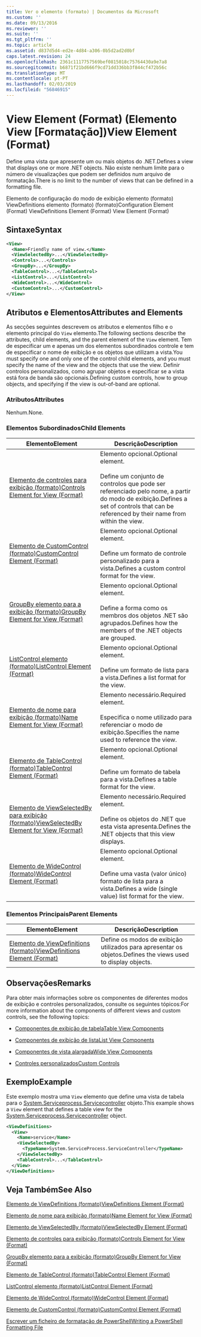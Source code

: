 ```yaml
---
title: Ver o elemento (formato) | Documentos da Microsoft
ms.custom: ''
ms.date: 09/13/2016
ms.reviewer: ''
ms.suite: ''
ms.tgt_pltfrm: ''
ms.topic: article
ms.assetid: d837d5d4-ed2e-4d84-a306-0b5d2ad2d0bf
caps.latest.revision: 24
ms.openlocfilehash: 2361c1117757569bef0815018c75764430a9e7a8
ms.sourcegitcommit: b6871f21bd666f9cd71dd336bb3f844cf472b56c
ms.translationtype: MT
ms.contentlocale: pt-PT
ms.lasthandoff: 02/03/2019
ms.locfileid: "56846915"
---
```

# <a name="view-element-format"></a><span data-ttu-id="a7237-102">View Element (Format) (Elemento View [Formatação])</span><span class="sxs-lookup"><span data-stu-id="a7237-102">View Element (Format)</span></span>

<span data-ttu-id="a7237-103">Define uma vista que apresente um ou mais objetos do .NET.</span><span class="sxs-lookup"><span data-stu-id="a7237-103">Defines a view that displays one or more .NET objects.</span></span> <span data-ttu-id="a7237-104">Não existe nenhum limite para o número de visualizações que podem ser definidos num arquivo de formatação.</span><span class="sxs-lookup"><span data-stu-id="a7237-104">There is no limit to the number of views that can be defined in a formatting file.</span></span>

<span data-ttu-id="a7237-105">Elemento de configuração do modo de exibição elemento (formato) ViewDefinitions elemento (formato) (formato)</span><span class="sxs-lookup"><span data-stu-id="a7237-105">Configuration Element (Format) ViewDefinitions Element (Format) View Element (Format)</span></span>

## <a name="syntax"></a><span data-ttu-id="a7237-106">Sintaxe</span><span class="sxs-lookup"><span data-stu-id="a7237-106">Syntax</span></span>

```xml
<View>
  <Name>Friendly name of view.</Name>
  <ViewSelectedBy>...</ViewSelectedBy>
  <Controls>...</Controls>
  <GroupBy>...</GroupBy>
  <TableControl>...</TableControl>
  <ListControl>...</ListControl>
  <WideControl>...</WideControl>
  <CustomControl>...</CustomControl>
</View>
```

## <a name="attributes-and-elements"></a><span data-ttu-id="a7237-107">Atributos e Elementos</span><span class="sxs-lookup"><span data-stu-id="a7237-107">Attributes and Elements</span></span>

<span data-ttu-id="a7237-108">As secções seguintes descrevem os atributos e elementos filho e o elemento principal do `View` elemento.</span><span class="sxs-lookup"><span data-stu-id="a7237-108">The following sections describe the attributes, child elements, and the parent element of the `View` element.</span></span> <span data-ttu-id="a7237-109">Tem de especificar um e apenas um dos elementos subordinados controle e tem de especificar o nome de exibição e os objetos que utilizam a vista.</span><span class="sxs-lookup"><span data-stu-id="a7237-109">You must specify one and only one of the control child elements, and you must specify the name of the view and the objects that use the view.</span></span> <span data-ttu-id="a7237-110">Definir controlos personalizados, como agrupar objetos e especificar se a vista está fora de banda são opcionais.</span><span class="sxs-lookup"><span data-stu-id="a7237-110">Defining custom controls, how to group objects, and specifying if the view is out-of-band are optional.</span></span>

### <a name="attributes"></a><span data-ttu-id="a7237-111">Atributos</span><span class="sxs-lookup"><span data-stu-id="a7237-111">Attributes</span></span>

<span data-ttu-id="a7237-112">Nenhum.</span><span class="sxs-lookup"><span data-stu-id="a7237-112">None.</span></span>

### <a name="child-elements"></a><span data-ttu-id="a7237-113">Elementos Subordinados</span><span class="sxs-lookup"><span data-stu-id="a7237-113">Child Elements</span></span>

|<span data-ttu-id="a7237-114">Elemento</span><span class="sxs-lookup"><span data-stu-id="a7237-114">Element</span></span>|<span data-ttu-id="a7237-115">Descrição</span><span class="sxs-lookup"><span data-stu-id="a7237-115">Description</span></span>|
|-------------|-----------------|
|[<span data-ttu-id="a7237-116">Elemento de controles para exibição (formato)</span><span class="sxs-lookup"><span data-stu-id="a7237-116">Controls Element for View (Format)</span></span>](./controls-element-for-view-format.md)|<span data-ttu-id="a7237-117">Elemento opcional.</span><span class="sxs-lookup"><span data-stu-id="a7237-117">Optional element.</span></span><br /><br /> <span data-ttu-id="a7237-118">Define um conjunto de controlos que pode ser referenciado pelo nome, a partir do modo de exibição.</span><span class="sxs-lookup"><span data-stu-id="a7237-118">Defines a set of controls that can be referenced by their name from within the view.</span></span>|
|[<span data-ttu-id="a7237-119">Elemento de CustomControl (formato)</span><span class="sxs-lookup"><span data-stu-id="a7237-119">CustomControl Element (Format)</span></span>](./customcontrol-element-for-groupby-format.md)|<span data-ttu-id="a7237-120">Elemento opcional.</span><span class="sxs-lookup"><span data-stu-id="a7237-120">Optional element.</span></span><br /><br /> <span data-ttu-id="a7237-121">Define um formato de controle personalizado para a vista.</span><span class="sxs-lookup"><span data-stu-id="a7237-121">Defines a custom control format for the view.</span></span>|
|[<span data-ttu-id="a7237-122">GroupBy elemento para a exibição (formato)</span><span class="sxs-lookup"><span data-stu-id="a7237-122">GroupBy Element for View (Format)</span></span>](./groupby-element-for-view-format.md)|<span data-ttu-id="a7237-123">Elemento opcional.</span><span class="sxs-lookup"><span data-stu-id="a7237-123">Optional element.</span></span><br /><br /> <span data-ttu-id="a7237-124">Define a forma como os membros dos objetos .NET são agrupados.</span><span class="sxs-lookup"><span data-stu-id="a7237-124">Defines how the members of the .NET objects are grouped.</span></span>|
|[<span data-ttu-id="a7237-125">ListControl elemento (formato)</span><span class="sxs-lookup"><span data-stu-id="a7237-125">ListControl Element (Format)</span></span>](./listcontrol-element-format.md)|<span data-ttu-id="a7237-126">Elemento opcional.</span><span class="sxs-lookup"><span data-stu-id="a7237-126">Optional element.</span></span><br /><br /> <span data-ttu-id="a7237-127">Define um formato de lista para a vista.</span><span class="sxs-lookup"><span data-stu-id="a7237-127">Defines a list format for the view.</span></span>|
|[<span data-ttu-id="a7237-128">Elemento de nome para exibição (formato)</span><span class="sxs-lookup"><span data-stu-id="a7237-128">Name Element for View (Format)</span></span>](./name-element-for-view-format.md)|<span data-ttu-id="a7237-129">Elemento necessário.</span><span class="sxs-lookup"><span data-stu-id="a7237-129">Required element.</span></span><br /><br /> <span data-ttu-id="a7237-130">Especifica o nome utilizado para referenciar o modo de exibição.</span><span class="sxs-lookup"><span data-stu-id="a7237-130">Specifies the name used to reference the view.</span></span>|
|[<span data-ttu-id="a7237-131">Elemento de TableControl (formato)</span><span class="sxs-lookup"><span data-stu-id="a7237-131">TableControl Element (Format)</span></span>](./tablecontrol-element-format.md)|<span data-ttu-id="a7237-132">Elemento opcional.</span><span class="sxs-lookup"><span data-stu-id="a7237-132">Optional element.</span></span><br /><br /> <span data-ttu-id="a7237-133">Define um formato de tabela para a vista.</span><span class="sxs-lookup"><span data-stu-id="a7237-133">Defines a table format for the view.</span></span>|
|[<span data-ttu-id="a7237-134">Elemento de ViewSelectedBy para exibição (formato)</span><span class="sxs-lookup"><span data-stu-id="a7237-134">ViewSelectedBy Element for View (Format)</span></span>](./viewselectedby-element-format.md)|<span data-ttu-id="a7237-135">Elemento necessário.</span><span class="sxs-lookup"><span data-stu-id="a7237-135">Required element.</span></span><br /><br /> <span data-ttu-id="a7237-136">Define os objetos do .NET que esta vista apresenta.</span><span class="sxs-lookup"><span data-stu-id="a7237-136">Defines the .NET objects that this view displays.</span></span>|
|[<span data-ttu-id="a7237-137">Elemento de WideControl (formato)</span><span class="sxs-lookup"><span data-stu-id="a7237-137">WideControl Element (Format)</span></span>](./widecontrol-element-format.md)|<span data-ttu-id="a7237-138">Elemento opcional.</span><span class="sxs-lookup"><span data-stu-id="a7237-138">Optional element.</span></span><br /><br /> <span data-ttu-id="a7237-139">Define uma vasta (valor único) formato de lista para a vista.</span><span class="sxs-lookup"><span data-stu-id="a7237-139">Defines a wide (single value) list format for the view.</span></span>|

### <a name="parent-elements"></a><span data-ttu-id="a7237-140">Elementos Principais</span><span class="sxs-lookup"><span data-stu-id="a7237-140">Parent Elements</span></span>

|<span data-ttu-id="a7237-141">Elemento</span><span class="sxs-lookup"><span data-stu-id="a7237-141">Element</span></span>|<span data-ttu-id="a7237-142">Descrição</span><span class="sxs-lookup"><span data-stu-id="a7237-142">Description</span></span>|
|-------------|-----------------|
|[<span data-ttu-id="a7237-143">Elemento de ViewDefinitions (formato)</span><span class="sxs-lookup"><span data-stu-id="a7237-143">ViewDefinitions Element (Format)</span></span>](./viewdefinitions-element-format.md)|<span data-ttu-id="a7237-144">Define os modos de exibição utilizados para apresentar os objetos.</span><span class="sxs-lookup"><span data-stu-id="a7237-144">Defines the views used to display objects.</span></span>|

## <a name="remarks"></a><span data-ttu-id="a7237-145">Observações</span><span class="sxs-lookup"><span data-stu-id="a7237-145">Remarks</span></span>

<span data-ttu-id="a7237-146">Para obter mais informações sobre os componentes de diferentes modos de exibição e controles personalizados, consulte os seguintes tópicos:</span><span class="sxs-lookup"><span data-stu-id="a7237-146">For more information about the components of different views and custom controls, see the following topics:</span></span>

- [<span data-ttu-id="a7237-147">Componentes de exibição de tabela</span><span class="sxs-lookup"><span data-stu-id="a7237-147">Table View Components</span></span>](./creating-a-table-view.md)

- [<span data-ttu-id="a7237-148">Componentes de exibição de lista</span><span class="sxs-lookup"><span data-stu-id="a7237-148">List View Components</span></span>](./creating-a-list-view.md)

- [<span data-ttu-id="a7237-149">Componentes de vista alargada</span><span class="sxs-lookup"><span data-stu-id="a7237-149">Wide View Components</span></span>](./creating-a-wide-view.md)

- [<span data-ttu-id="a7237-150">Controles personalizados</span><span class="sxs-lookup"><span data-stu-id="a7237-150">Custom Controls</span></span>](./creating-custom-controls.md)

## <a name="example"></a><span data-ttu-id="a7237-151">Exemplo</span><span class="sxs-lookup"><span data-stu-id="a7237-151">Example</span></span>

<span data-ttu-id="a7237-152">Este exemplo mostra uma `View` elemento que define uma vista de tabela para o [System.Serviceprocess.Servicecontroller](/dotnet/api/System.ServiceProcess.ServiceController) objeto.</span><span class="sxs-lookup"><span data-stu-id="a7237-152">This example shows a `View` element that defines a table view for the [System.Serviceprocess.Servicecontroller](/dotnet/api/System.ServiceProcess.ServiceController) object.</span></span>

```xml
<ViewDefinitions>
  <View>
    <Name>service</Name>
    <ViewSelectedBy>
      <TypeName>System.ServiceProcess.ServiceController</TypeName>
    </ViewSelectedBy>
    <TableControl>...</TableControl>
  </View>
</ViewDefinitions>

```

## <a name="see-also"></a><span data-ttu-id="a7237-153">Veja Também</span><span class="sxs-lookup"><span data-stu-id="a7237-153">See Also</span></span>

[<span data-ttu-id="a7237-154">Elemento de ViewDefinitions (formato)</span><span class="sxs-lookup"><span data-stu-id="a7237-154">ViewDefinitions Element (Format)</span></span>](./viewdefinitions-element-format.md)

[<span data-ttu-id="a7237-155">Elemento de nome para exibição (formato)</span><span class="sxs-lookup"><span data-stu-id="a7237-155">Name Element for View (Format)</span></span>](./name-element-for-view-format.md)

[<span data-ttu-id="a7237-156">Elemento de ViewSelectedBy (formato)</span><span class="sxs-lookup"><span data-stu-id="a7237-156">ViewSelectedBy Element (Format)</span></span>](./viewselectedby-element-format.md)

[<span data-ttu-id="a7237-157">Elemento de controles para exibição (formato)</span><span class="sxs-lookup"><span data-stu-id="a7237-157">Controls Element for View (Format)</span></span>](./controls-element-for-view-format.md)

[<span data-ttu-id="a7237-158">GroupBy elemento para a exibição (formato)</span><span class="sxs-lookup"><span data-stu-id="a7237-158">GroupBy Element for View (Format)</span></span>](./groupby-element-for-view-format.md)

[<span data-ttu-id="a7237-159">Elemento de TableControl (formato)</span><span class="sxs-lookup"><span data-stu-id="a7237-159">TableControl Element (Format)</span></span>](./tablecontrol-element-format.md)

[<span data-ttu-id="a7237-160">ListControl elemento (formato)</span><span class="sxs-lookup"><span data-stu-id="a7237-160">ListControl Element (Format)</span></span>](./listcontrol-element-format.md)

[<span data-ttu-id="a7237-161">Elemento de WideControl (formato)</span><span class="sxs-lookup"><span data-stu-id="a7237-161">WideControl Element (Format)</span></span>](./widecontrol-element-format.md)

[<span data-ttu-id="a7237-162">Elemento de CustomControl (formato)</span><span class="sxs-lookup"><span data-stu-id="a7237-162">CustomControl Element (Format)</span></span>](./customcontrol-element-for-groupby-format.md)

[<span data-ttu-id="a7237-163">Escrever um ficheiro de formatação de PowerShell</span><span class="sxs-lookup"><span data-stu-id="a7237-163">Writing a PowerShell Formatting File</span></span>](./writing-a-powershell-formatting-file.md)
